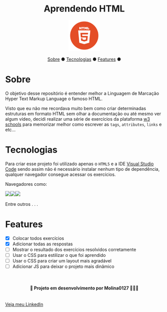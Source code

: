 <h1 align="center">Aprendendo HTML</h1>

<p align="center">
<img height="100" src="./Exercises/img/logo_html-convertido-350.png" alt=""/>
</p>


<p align="center">
    <a href="#sobre">Sobre</a> ●
    <a href="#tecnologias">Tecnologias</a> ●
    <a href="#features">Features</a> ● 
</p>

# Sobre

<p>
O objetivo desse repositório é entender melhor a Linguagem de Marcação Hyper Text Markup Language o famoso HTML.

Visto que eu não me recordava muito bem como criar determinadas estruturas em formato HTML sem olhar a documentação ou até mesmo ver algum vídeo, decidi realizar uma série de exercícios da plataforma <a href="https://www.w3schools.com/">w3 schools</a> para memorizar melhor como escrever as <code>tags</code>, <code>attributes</code>, <code>links</code> e etc... 
</p>

# Tecnologias

<p>
Para criar esse projeto foi utilizado apenas o <code>HTML5</code> e a IDE <a href="https://code.visualstudio.com/">Visual Studio Code</a> sendo assim não é necessário instalar nenhum tipo de dependência, qualquer navegador consegue acessar os exercícios. 

Navegadores como:

<a href="https://www.google.com/chrome/?brand=BNSD&gclid=Cj0KCQjwuMuRBhCJARIsAHXdnqNPdog6aEqlDBO6Rhbp_G739_K2naiFHUjCGzQGuebafCNptoviDY4aAlzZEALw_wcB&gclsrc=aw.ds"><img width="100px" src="https://cdn.jsdelivr.net/gh/devicons/devicon/icons/chrome/chrome-original.svg"/></a><a href="https://www.mozilla.org/pt-BR/firefox/new/"><img width="100px" src="https://cdn.jsdelivr.net/gh/devicons/devicon/icons/firefox/firefox-original.svg"/></a><a href="https://www.opera.com/pt-br/gx"><img width="100px" src="https://cdn.jsdelivr.net/gh/devicons/devicon/icons/opera/opera-original.svg"/></a>

Entre outros . . .

</p>


# Features

- [x] Colocar todos exercícios
- [x] Adicionar todas as respostas
- [ ] Mostrar o resultado dos exercícios resolvidos corretamente
- [ ] Usar o CSS para estilizar o que foi aprendido 
- [ ] Usar o CSS para criar um layout mais agradável
- [ ] Adicionar JS para deixar o projeto mais dinâmico 

<br>

<h4 align="center"> 🚧 Projeto em desenvolvimento por Molina0127 👷‍♂️🚧</h4><br>
<a align="center" href="https://www.linkedin.com/in/guilherme-molina-trindade-784bb420a/">Veja meu LinkedIn</a>